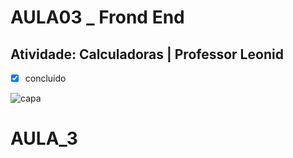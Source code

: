 # AULA03 _ Frond End
## Atividade: Calculadoras | Professor Leonid 
- [x] concluido

![capa](https://github.com/Paivaas/AULA_03/assets/123731976/a447ce7a-b34e-4988-be4d-84088802f4bb)
# AULA_3
